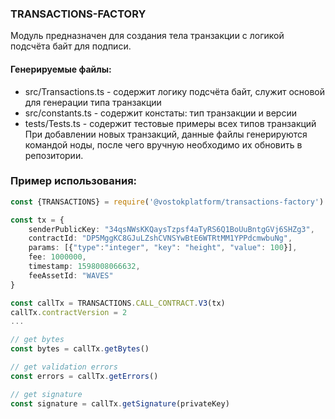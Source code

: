 ### TRANSACTIONS-FACTORY
Модуль предназначен для создания тела транзакции с логикой подсчёта байт для подписи.

#### Генерируемые файлы:
- src/Transactions.ts - содержит логику подсчёта байт, служит основой для генерации типа транзакции
- src/constants.ts - содержит констаты: тип транзакции и версии
- tests/Tests.ts - содержит тестовые примеры всех типов транзакций  
При добавлении новых транзакций, данные файлы генерируются командой ноды, после чего вручную необходимо их обновить в репозитории.

### Пример использования:

```typescript
const {TRANSACTIONS} = require('@vostokplatform/transactions-factory')

const tx = {
    senderPublicKey: "34qsNWsKKQaysTzpsf4aTyRS6Q1BoUuBntgGVj6SHZg3",
    contractId: "DP5MggKC8GJuLZshCVNSYwBtE6WTRtMM1YPPdcmwbuNg",
    params: [{"type":"integer", "key": "height", "value": 100}],
    fee: 1000000,
    timestamp: 1598008066632,
    feeAssetId: "WAVES"
}

const callTx = TRANSACTIONS.CALL_CONTRACT.V3(tx)
callTx.contractVersion = 2
...

// get bytes
const bytes = callTx.getBytes()

// get validation errors
const errors = callTx.getErrors()

// get signature
const signature = callTx.getSignature(privateKey)

```
